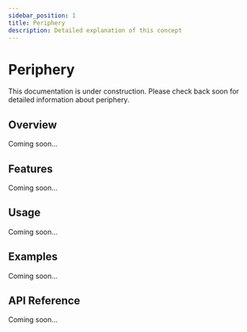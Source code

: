 ```yaml
---
sidebar_position: 1
title: Periphery
description: Detailed explanation of this concept
---
```


# Periphery

This documentation is under construction. Please check back soon for detailed information about periphery.

## Overview

Coming soon...

## Features

Coming soon...

## Usage

Coming soon...

## Examples

Coming soon...

## API Reference

Coming soon...

